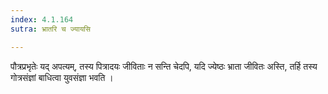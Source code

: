 ```yaml
---
index: 4.1.164
sutra: भ्रातरि च ज्यायसि

---
```

पौत्रप्रभृतेः यद् अपत्यम्, तस्य पित्रादयः जीविताः न सन्ति चेदपि, यदि ज्येष्ठः भ्राता जीवितः अस्ति, तर्हि तस्य गोत्रसंज्ञां बाधित्वा युवसंज्ञा भवति । 